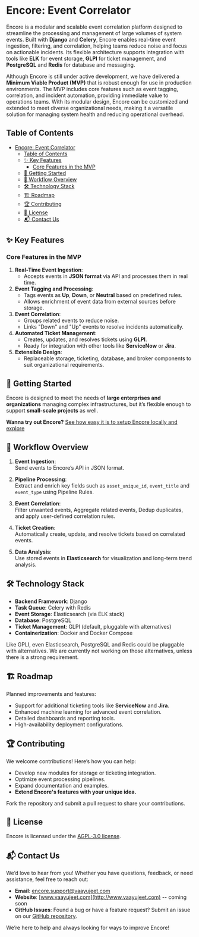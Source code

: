 # Encore: Event Correlator

Encore is a modular and scalable event correlation platform designed to streamline the processing and management of large volumes of system events. Built with **Django** and **Celery**, Encore enables real-time event ingestion, filtering, and correlation, helping teams reduce noise and focus on actionable incidents. Its flexible architecture supports integration with tools like **ELK** for event storage, **GLPI** for ticket management, and **PostgreSQL** and **Redis** for database and messaging.

Although Encore is still under active development, we have delivered a **Minimum Viable Product (MVP)** that is robust enough for use in production environments. The MVP includes core features such as event tagging, correlation, and incident automation, providing immediate value to operations teams. With its modular design, Encore can be customized and extended to meet diverse organizational needs, making it a versatile solution for managing system health and reducing operational overhead.

## Table of Contents

- [Encore: Event Correlator](#encore-event-correlator)
  - [Table of Contents](#table-of-contents)
  - [✨ Key Features](#-key-features)
    - [Core Features in the MVP](#core-features-in-the-mvp)
  - [🚀 Getting Started](#-getting-started)
  - [🔄 Workflow Overview](#-workflow-overview)
  - [🛠️ Technology Stack](#️-technology-stack)
  - [🏗️ Roadmap](#️-roadmap)
  - [🏆 Contributing](#-contributing)
  - [📜 License](#-license)
  - [📬 Contact Us](#-contact-us)

## ✨ Key Features

### Core Features in the MVP

1. **Real-Time Event Ingestion**:
   - Accepts events in **JSON format** via API and processes them in real time.
2. **Event Tagging and Processing**:
   - Tags events as **Up**, **Down**, or **Neutral** based on predefined rules.
   - Allows enrichment of event data from external sources before storage.
3. **Event Correlation**:
   - Groups related events to reduce noise.
   - Links "Down" and "Up" events to resolve incidents automatically.
4. **Automated Ticket Management**:
   - Creates, updates, and resolves tickets using **GLPI**.
   - Ready for integration with other tools like **ServiceNow** or **Jira**.
5. **Extensible Design**:
   - Replaceable storage, ticketing, database, and broker components to suit organizational requirements.

## 🚀 Getting Started

Encore is designed to meet the needs of **large enterprises and organizations** managing complex infrastructures, but it’s flexible enough to support **small-scale projects** as well.

**Wanna try out Encore?** [See how easy it is to setup Encore locally and explore](./docs/setting-up-encore-locally.md)

## 🔄 Workflow Overview

1. **Event Ingestion**:  
   Send events to Encore’s API in JSON format.

2. **Pipeline Processing**:  
   Extract and enrich key fields such as `asset_unique_id`, `event_title` and `event_type` using Pipeline Rules.

3. **Event Correlation**:  
   Filter unwanted events, Aggregate related events, Dedup duplicates, and apply user-defined correlation rules.

4. **Ticket Creation**:  
   Automatically create, update, and resolve tickets based on correlated events.

5. **Data Analysis**:  
   Use stored events in **Elasticsearch** for visualization and long-term trend analysis.

## 🛠️ Technology Stack

- **Backend Framework**: Django
- **Task Queue**: Celery with Redis
- **Event Storage**: Elasticsearch (via ELK stack)
- **Database**: PostgreSQL
- **Ticket Management**: GLPI (default, pluggable with alternatives)
- **Containerization**: Docker and Docker Compose

Like GPLI, even Elasticsearch, PostgreSQL and Redis could be pluggable with alternatives. We are currently not working on those alternatives, unless there is a strong requirement.

## 🏗️ Roadmap

Planned improvements and features:

- Support for additional ticketing tools like **ServiceNow** and **Jira**.
- Enhanced machine learning for advanced event correlation.
- Detailed dashboards and reporting tools.
- High-availability deployment configurations.

## 🏆 Contributing

We welcome contributions! Here’s how you can help:

- Develop new modules for storage or ticketing integration.
- Optimize event processing pipelines.
- Expand documentation and examples.
- **Extend Encore's features with your unique idea.**

Fork the repository and submit a pull request to share your contributions.

## 📜 License

Encore is licensed under the [AGPL-3.0 license](https://github.com/Vaayujeet/encore?tab=readme-ov-file#AGPL-3.0-1-ov-file).

## 📬 Contact Us  

We’d love to hear from you! Whether you have questions, feedback, or need assistance, feel free to reach out:  

- **Email**: [encore.support@vaayujeet.com](mailto:encore.support@vaayujeet.com)  
- **Website**: [www.vaayujeet.com](http://www.vaayujeet.com) -- coming soon
- **GitHub Issues**: Found a bug or have a feature request? Submit an issue on our [GitHub repository](https://github.com/Vaayujeet/encore/issues).  

We’re here to help and always looking for ways to improve Encore!  
